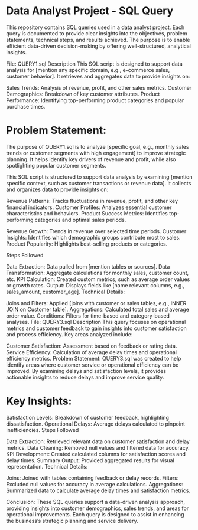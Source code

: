 # Data Analyst Project - SQL Query
This repository contains SQL queries used in a data analyst project. Each query is documented to provide clear insights into the objectives, problem statements, technical steps, and results achieved.
The purpose is to enable efficient data-driven decision-making by offering well-structured, analytical insights.

File: QUERY1.sql
Description
This SQL script is designed to support data analysis for [mention any specific domain, e.g., e-commerce sales, customer behavior]. 
It retrieves and aggregates data to provide insights on:

Sales Trends: Analysis of revenue, profit, and other sales metrics.
Customer Demographics: Breakdown of key customer attributes.
Product Performance: Identifying top-performing product categories and popular purchase times.

# Problem Statement:
The purpose of QUERY1.sql is to analyze [specific goal, e.g., monthly sales trends or customer segments with high engagement] to improve strategic planning. 
It helps identify key drivers of revenue and profit, while also spotlighting popular customer segments.

This SQL script is structured to support data analysis by examining [mention specific context, such as customer transactions or revenue data]. 
It collects and organizes data to provide insights on:

Revenue Patterns: Tracks fluctuations in revenue, profit, and other key financial indicators.
Customer Profiles: Analyzes essential customer characteristics and behaviors.
Product Success Metrics: Identifies top-performing categories and optimal sales periods.

Revenue Growth: Trends in revenue over selected time periods.
Customer Insights: Identifies which demographic groups contribute most to sales.
Product Popularity: Highlights best-selling products or categories.

Steps Followed

Data Extraction: Data pulled from [mention tables or sources].
Data Transformation: Aggregate calculations for monthly sales, customer count, etc.
KPI Calculation: Created custom metrics, such as average order values or growth rates.
Output: Displays fields like [name relevant columns, e.g., sales_amount, customer_age].
Technical Details:

Joins and Filters: Applied [joins with customer or sales tables, e.g., INNER JOIN on Customer table].
Aggregations: Calculated total sales and average order value.
Conditions: Filters for time-based and category-based analyses.
File: QUERY3.sql
Description
This query focuses on operational metrics and customer feedback to gain insights into customer satisfaction and process efficiency. Key areas analyzed include:

Customer Satisfaction: Assessment based on feedback or rating data.
Service Efficiency: Calculation of average delay times and operational efficiency metrics.
Problem Statement:
QUERY3.sql was created to help identify areas where customer service or operational efficiency can be improved. By examining delays and satisfaction levels, it provides actionable insights to reduce delays and improve service quality.

# Key Insights:

Satisfaction Levels: Breakdown of customer feedback, highlighting dissatisfaction.
Operational Delays: Average delays calculated to pinpoint inefficiencies.
Steps Followed

Data Extraction: Retrieved relevant data on customer satisfaction and delay metrics.
Data Cleaning: Removed null values and filtered data for accuracy.
KPI Development: Created calculated columns for satisfaction scores and delay times.
Summary Output: Provided aggregated results for visual representation.
Technical Details:

Joins: Joined with tables containing feedback or delay records.
Filters: Excluded null values for accuracy in average calculations.
Aggregations: Summarized data to calculate average delay times and satisfaction metrics.


Conclusion:
These SQL queries support a data-driven analysis approach, providing insights into customer demographics, sales trends, and areas for operational improvements. Each query is designed to assist in enhancing the business’s strategic planning and service delivery.

